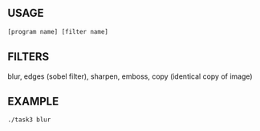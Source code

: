 ## USAGE

```bash
[program name] [filter name]
```

## FILTERS

blur, edges (sobel filter), sharpen, emboss, copy (identical copy of image)

## EXAMPLE

```bash
./task3 blur
```